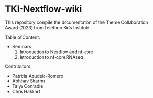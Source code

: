 # TKI-Nextflow-wiki
This repository compile the documentation of the Theme Collaboration Award (2023) from Telethon Kids Institute

<!-- TKI logo -->

Table of Content:
- Seminars
    1. Introduction to Nextflow and nf-core
    2. Introduction to nf-core RNAseq
     

Contributors:
- Patricia Agudelo-Romero
- Abhinav Sharma
- Talya Conradie
- Chris Hakkart

<!-- Emails: -->

<!-- Scope: -->


<!-- How to ask questions: -->


